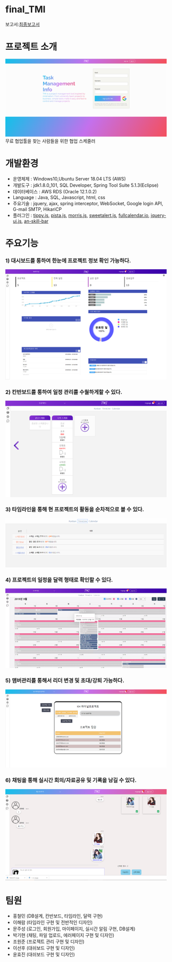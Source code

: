 # final_TMI
보고서:[최종보고서](https://github.com/Hong1008/final_TMI/tree/master/report)
# 프로젝트 소개
<img src="/gitImg/첫화면.PNG"/><br/>
무료 협업툴을 찾는 사람들을 위한 협업 스케줄러 
# 개발환경
- 운영체제 : Windows10,Ubuntu Server 18.04 LTS (AWS)
- 개발도구 : jdk1.8.0_101, SQL Developer, Spring Tool Suite 5.1.3(Eclipse)
- 데이터베이스 : AWS RDS (Oracle 12.1.0.2)
- Language : Java, SQL, Javascript, html, css
- 주요기술 : jquery, ajax, spring interceptor, WebSocket, Google login API, G-mail SMTP, HikariCP
- 플러그인 : [tippy.js](https://atomiks.github.io/tippyjs/), [pista.js](https://www.jqueryscript.net/demo/jQuery-Zepto-Plugin-For-Pretty-Line-Charts-Pista-js/), [morris.js](https://morrisjs.github.io/morris.js/), [sweetalert.js](https://sweetalert.js.org/), [fullcalendar.io](https://fullcalendar.io/), [jquery-ui.js](https://jqueryui.com/sortable/), [an-skill-bar](https://www.jqueryscript.net/chart-graph/animated-skills-bar.html)

# 주요기능
### 1) 대시보드를 통하여 한눈에 프로젝트 정보 확인 가능하다.
<img src="/gitImg/대시보드.png"/><br/>

### 2) 칸반보드를 통하여 일정 관리를 수월하게할 수 있다.

<img src="/gitImg/칸판.png"/><br/>

### 3) 타임라인을 통해 현 프로젝트의 활동을 순차적으로 볼 수 있다.

<img src="/gitImg/9타임라인.PNG"/><br/>

### 4) 프로젝트의 일정을 달력 형태로 확인할 수 있다.

<img src="/gitImg/캘린더.png"/><br/>

### 5) 맴버관리를 통해서 리더 변경 및 초대/강퇴 가능하다.

<img src="/gitImg/프로젝트 설정 페이지.png"/><br/>

### 6) 채팅을 통해 실시간 회의/자료공유 및 기록을 남길 수 있다.

<img src="/gitImg/채팅6.PNG"/><br/>

# 팀원

- 홍철민 (DB설계, 칸반보드, 타임라인, 달력 구현)
- 이해람 (타임라인 구현 및 전반적인 디자인)
- 문주성 (로그인, 회원가입, 마이페이지, 실시간 알림 구현, DB설계)
- 박기현 (채팅, 파일 업로드, 에러페이지 구현 및 디자인)
- 조원준 (프로젝트 관리 구현 및 디자인)
- 이선후 (대쉬보드 구현 및 디자인)
- 윤효진 (대쉬보드 구현 및 디자인)
